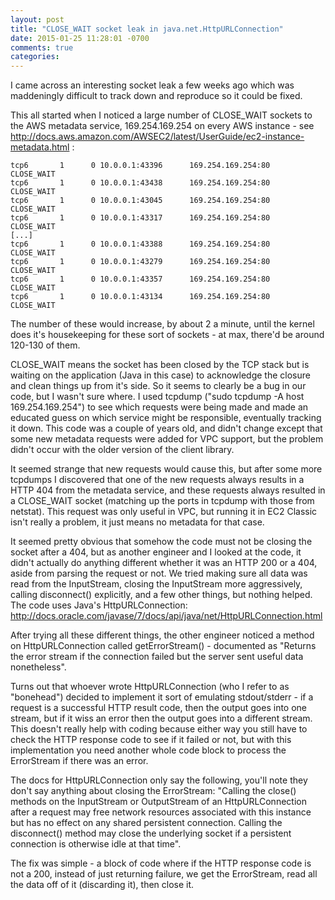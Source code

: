 ```yaml
---
layout: post
title: "CLOSE_WAIT socket leak in java.net.HttpURLConnection"
date: 2015-01-25 11:28:01 -0700
comments: true
categories:
---
```


I came across an interesting socket leak a few weeks ago which
was maddeningly difficult to track down and reproduce so it could be
fixed.

This all started when I noticed a large number of CLOSE_WAIT sockets to
the AWS metadata service, 169.254.169.254 on every AWS instance - see
http://docs.aws.amazon.com/AWSEC2/latest/UserGuide/ec2-instance-metadata.html :

```
tcp6       1      0 10.0.0.1:43396      169.254.169.254:80      CLOSE_WAIT
tcp6       1      0 10.0.0.1:43438      169.254.169.254:80      CLOSE_WAIT
tcp6       1      0 10.0.0.1:43045      169.254.169.254:80      CLOSE_WAIT
tcp6       1      0 10.0.0.1:43317      169.254.169.254:80      CLOSE_WAIT
[...]
tcp6       1      0 10.0.0.1:43388      169.254.169.254:80      CLOSE_WAIT
tcp6       1      0 10.0.0.1:43279      169.254.169.254:80      CLOSE_WAIT
tcp6       1      0 10.0.0.1:43357      169.254.169.254:80      CLOSE_WAIT
tcp6       1      0 10.0.0.1:43134      169.254.169.254:80      CLOSE_WAIT
```

The number of these would increase, by about 2 a minute, until the kernel
does it's housekeeping for these sort of sockets - at max, there'd be
around 120-130 of them.

CLOSE_WAIT means the socket has been closed by the TCP stack but is
waiting on the application (Java in this case) to acknowledge the closure
and clean things up from it's side. So it seems to clearly be a bug
in our code, but I wasn't sure where. I used tcpdump ("sudo tcpdump -A
host 169.254.169.254") to see which requests were being made and made an
educated guess on which service might be responsible, eventually tracking
it down. This code was a couple of years old, and didn't change except
that some new metadata requests were added for VPC support, but the
problem didn't occur with the older version of the client library.

It seemed strange that new requests would cause this, but after some more
tcpdumps I discovered that one of the new requests always results in a
HTTP 404 from the metadata service, and these requests always resulted
in a CLOSE_WAIT socket (matching up the ports in tcpdump with those from
netstat). This request was only useful in VPC, but running it in EC2
Classic isn't really a problem, it just means no metadata for that case.

It seemed pretty obvious that somehow the code must not be closing the
socket after a 404, but as another engineer and I looked at the
code, it didn't actually do anything different whether it was an HTTP 200
or a 404, aside from parsing the request or not. We tried making sure
all data was read from the InputStream, closing the InputStream more
aggressively, calling disconnect() explicitly, and a few other things,
but nothing helped. The code uses Java's HttpURLConnection:
http://docs.oracle.com/javase/7/docs/api/java/net/HttpURLConnection.html

After trying all these different things, the other engineer noticed
a method on HttpURLConnection called getErrorStream() - documented as
"Returns the error stream if the connection failed but the server sent
useful data nonetheless".

Turns out that whoever wrote HttpURLConnection (who I refer to as
"bonehead") decided to implement it sort of emulating stdout/stderr -
if a request is a successful HTTP result code, then the output goes
into one stream, but if it wiss an error then the output goes into a
different stream. This doesn't really help with coding because either
way you still have to check the HTTP response code to see if it failed
or not, but with this implementation you need another whole code block
to process the ErrorStream if there was an error.

The docs for HttpURLConnection only say the following, you'll note they
don't say anything about closing the ErrorStream: "Calling the close()
methods on the InputStream or OutputStream of an HttpURLConnection after a
request may free network resources associated with this instance but has
no effect on any shared persistent connection. Calling the disconnect()
method may close the underlying socket if a persistent connection is
otherwise idle at that time".

The fix was simple - a block of code where if the HTTP response code is
not a 200, instead of just returning failure, we get the ErrorStream,
read all the data off of it (discarding it), then close it.

